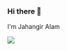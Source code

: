 ### Hi there 👋
I'm Jahangir Alam

<img src="https://github-readme-stats.vercel.app/api?username=codenax&&show_icons=true&title_color=ffffff&icon_color=bb2acf&text_color=daf7dc&bg_color=151515">
